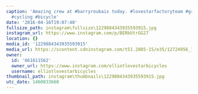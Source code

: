 ```yaml
---
caption: 'Amazing crew at #barryroubaix today. #lovestarfactoryteam #gravelgrinder
  #cycling #bicycle'
date: '2016-04-16T19:07:40'
fullsize_path: instagram\fullsize\1229884343935593915.jpg
instagram_url: https://www.instagram.com/p/BERbUtrGG27
location: {}
media_id: '1229884343935593915'
media_url: https://scontent.cdninstagram.com/t51.2885-15/e35/12724956_1193545680663712_1754722321_n.jpg?ig_cache_key=MTIyOTg4NDM0MzkzNTU5MzkxNQ%3D%3D.2
owner:
  id: '661611562'
  owner_url: https://www.instagram.com/elliotlovestarbicycles
  username: elliotlovestarbicycles
thumbnail_path: instagram\thumbnails\1229884343935593915.jpg
utc_date: 1460833660
---
```


